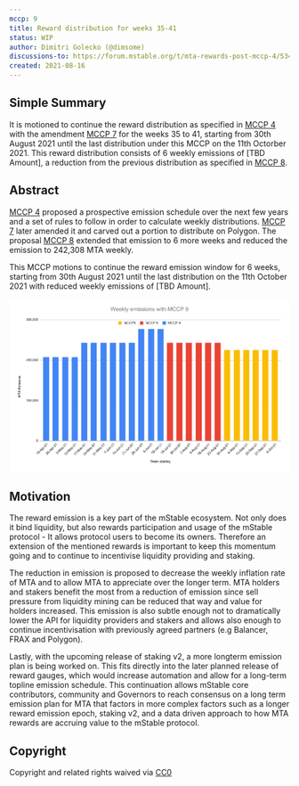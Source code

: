 ```yaml
---
mccp: 9
title: Reward distribution for weeks 35-41
status: WIP
author: Dimitri Golecko (@dimsome)
discussions-to: https://forum.mstable.org/t/mta-rewards-post-mccp-4/534/14
created: 2021-08-16
---
```


## Simple Summary

It is motioned to continue the reward distribution as specified in [MCCP 4](./mccp-4) with the amendment [MCCP 7](./mccp-7) for the weeks 35 to 41, starting from 30th August 2021 until the last distribution under this MCCP on the 11th Octorber 2021. This reward distribution consists of 6 weekly emissions of [TBD Amount], a reduction from the previous distribution as specified in [MCCP 8](./mccp-8).

## Abstract

[MCCP 4](./mccp-4) proposed a prospective emission schedule over the next few years and a set of rules to follow in order to calculate weekly distributions. [MCCP 7](./mccp-7) later amended it and carved out a portion to distribute on Polygon. The proposal [MCCP 8](./mccp-8) extended that emission to 6 more weeks and reduced the emission to 242,308 MTA weekly.

This MCCP motions to continue the reward emission window for 6 weeks, starting from 30th August 2021 until the last distribution on the 11th October 2021 with reduced weekly emissions of [TBD Amount].

![weekly-emissions](/assets/MCCP-9/weekly-emissions.png)

## Motivation

The reward emission is a key part of the mStable ecosystem. Not only does it bind liquidity, but also rewards participation and usage of the mStable protocol - It allows protocol users to become its owners. Therefore an extension of the mentioned rewards is important to keep this momentum going and to continue to incentivise liquidity providing and staking.

The reduction in emission is proposed to decrease the weekly inflation rate of MTA and to allow MTA to appreciate over the longer term. MTA holders and stakers benefit the most from a reduction of emission since sell pressure from liquidity mining can be reduced that way and value for holders increased. This emission is also subtle enough not to dramatically lower the API for liquidity providers and stakers and allows also enough to continue incentivisation with previously agreed partners (e.g Balancer, FRAX and Polygon).

Lastly, with the upcoming release of staking v2, a more longterm emission plan is being worked on. This fits directly into the later planned release of reward gauges, which would increase automation and allow for a long-term topline emission schedule. This continuation allows mStable core contributors, community and Governors to reach consensus on a long term emission plan for MTA that factors in more complex factors such as a longer reward emission epoch, staking v2, and a data driven approach to how MTA rewards are accruing value to the mStable protocol.

## Copyright

Copyright and related rights waived via [CC0](https://creativecommons.org/publicdomain/zero/1.0/)
